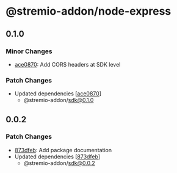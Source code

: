 # @stremio-addon/node-express

## 0.1.0

### Minor Changes

- [ace0870](https://github.com/Stremio-Community/stremio-addon-sdk/commit/ace0870): Add CORS headers at SDK level

### Patch Changes

- Updated dependencies [[ace0870](https://github.com/Stremio-Community/stremio-addon-sdk/commit/ace0870)]
  - @stremio-addon/sdk@0.1.0

## 0.0.2

### Patch Changes

- [873dfeb](https://github.com/Stremio-Community/stremio-addon-sdk/commit/873dfeb): Add package documentation
- Updated dependencies [[873dfeb](https://github.com/Stremio-Community/stremio-addon-sdk/commit/873dfeb)]
  - @stremio-addon/sdk@0.0.2
